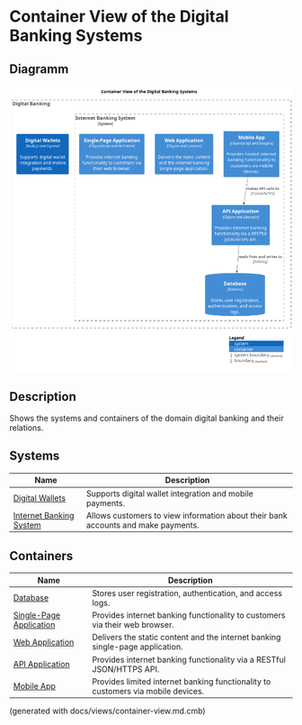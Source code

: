 # Container View of the Digital Banking Systems

## Diagramm
![Container View of the Digital Banking Systems](../../mybank/digital-banking/container-view.png)

## Description
Shows the systems and containers of the domain digital banking and their relations.
## Systems
| Name | Description |
|---|---|
| [Digital Wallets](../../mybank/digital-banking/digital-wallets-system.md) | Supports digital wallet integration and mobile payments. |
| [Internet Banking System](../../mybank/digital-banking/internet-banking-system.md) | Allows customers to view information about their bank accounts and make payments. |
## Containers
| Name | Description |
|---|---|
| [Database](../../mybank/digital-banking/database.md) | Stores user registration, authentication, and access logs. |
| [Single-Page Application](../../mybank/digital-banking/single-page-app.md) | Provides internet banking functionality to customers via their web browser. |
| [Web Application](../../mybank/digital-banking/web-app.md) | Delivers the static content and the internet banking single-page application. |
| [API Application](../../mybank/digital-banking/api-application.md) | Provides internet banking functionality via a RESTful JSON/HTTPS API. |
| [Mobile App](../../mybank/digital-banking/mobile-app.md) | Provides limited internet banking functionality to customers via mobile devices. |


(generated with docs/views/container-view.md.cmb)

